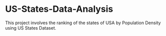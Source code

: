 # US-States-Data-Analysis
This project involves the ranking of the states of USA by Population Density using US States Dataset.
